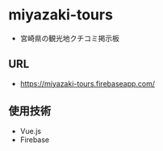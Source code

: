 # miyazaki-tours
- 宮崎県の観光地クチコミ掲示板

## URL
- https://miyazaki-tours.firebaseapp.com/

## 使用技術
- Vue.js
- Firebase